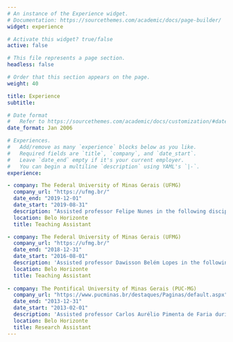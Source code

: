 ```yaml
---
# An instance of the Experience widget.
# Documentation: https://sourcethemes.com/academic/docs/page-builder/
widget: experience

# Activate this widget? true/false
active: false

# This file represents a page section.
headless: false

# Order that this section appears on the page.
weight: 40

title: Experience
subtitle:

# Date format
#   Refer to https://sourcethemes.com/academic/docs/customization/#date-format
date_format: Jan 2006

# Experiences.
#   Add/remove as many `experience` blocks below as you like.
#   Required fields are `title`, `company`, and `date_start`.
#   Leave `date_end` empty if it's your current employer.
#   You can begin a multiline `description` using YAML's `|-`.
experience:

- company: The Federal University of Minas Gerais (UFMG)
  company_url: "https://ufmg.br/"
  date_end: "2019-12-01"
  date_start: "2019-08-31"
  description: "Assisted professor Felipe Nunes in the following disciplines: The Modern State and Capitalism, and Democratic Theory. I prepared and taught part of the classes for the undergraduate students of Social Sciences, Management, and Engineering, at the Federal University of Minas Gerais."
  location: Belo Horizonte
  title: Teaching Assistant

- company: The Federal University of Minas Gerais (UFMG)
  company_url: "https://ufmg.br/"
  date_end: "2018-12-31"
  date_start: "2016-08-01"
  description: 'Assisted professor Dawisson Belém Lopes in the following     disciplines: Introduction to Political Analysis, Global Democracy, Regional Politics and Foreign Policy: Asia-Pacific and Latin America compared, and Social Theory of Foreign Policy. I prepared and taught part of the classes for the undergraduate students of International Economic Relations, Social Sciences, and Public Management, at the Federal University of Minas Gerais.'
  location: Belo Horizonte
  title: Teaching Assistant
  
- company: The Pontifical University of Minas Gerais (PUC-MG)
  company_url: "https://www.pucminas.br/destaques/Paginas/default.aspx"
  date_end: "2013-12-31"
  date_start: "2013-02-01"
  description: 'Assisted professor Carlos Aurélio Pimenta de Faria during his research about social policy diffusion in Latin America. Searching for bibliography, preparing reports, and discussing policy diffusion involving governmental and non-governmental actors were among the tasks.'
  location: Belo Horizonte
  title: Research Assistant
---
```

